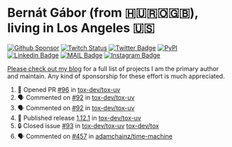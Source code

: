 # Bernát Gábor (from 🇭🇺🇷🇴🇬🇧), living in Los Angeles 🇺🇸

[![Github Sponsor](https://img.shields.io/static/v1?label=Sponsor&message=%E2%9D%A4&logo=GitHub&link=https://github.com/sponsors/gaborbernat&style=flat-square)](https://github.com/sponsors/gaborbernat)
[![Twitch Status](https://img.shields.io/twitch/status/gaborbernat?style=flat-square)](https://www.twitch.tv/gaborbernat)
[![Twitter Badge](https://img.shields.io/badge/-@gjbernat-1ca0f1?style=flat-square&labelColor=1ca0f1&logo=twitter&logoColor=white&link=https://twitter.com/gjbernat)](https://twitter.com/gjbernat)
[![PyPI](https://img.shields.io/badge/-gaborbernat-0073b7?style=flat-square&logo=Python&logoColor=white&link=https://pypi.org/user/gaborbernat/)](https://pypi.org/user/gaborbernat/)
[![Linkedin Badge](https://img.shields.io/badge/-gaborbernat-blue?style=flat-square&logo=Linkedin&logoColor=white&link=https://www.linkedin.com/in/gaborbernat/)](https://www.linkedin.com/in/gaborbernat/)
[![MAIL Badge](https://img.shields.io/badge/-gaborjbernat@gmail.com-c14438?style=flat-square&logo=Gmail&logoColor=white&link=mailto:gaborjbernat@gmail.com)](mailto:gaborjbernat@gmail.com)
[![Instagram Badge](https://img.shields.io/badge/-@gabor__bernat-845EC2?style=flat-square&labelColor=white&logo=Instagram&link=https://instagram.com/gabor_bernat/)](https://instagram.com/gabor_bernat)

[Please check out my blog](https://bernat.tech/about/) for a full list of projects I am the primary author and maintain.
Any kind of sponsorship for these effort is much appreciated.

<!--START_SECTION:activity-->

1. 💪 Opened PR [#96](https://github.com/tox-dev/tox-uv/pull/96) in [tox-dev/tox-uv](https://github.com/tox-dev/tox-uv)
2. 🗣 Commented on [#92](https://github.com/tox-dev/tox-uv/issues/92#issuecomment-2361233641) in [tox-dev/tox-uv](https://github.com/tox-dev/tox-uv)
3. 🗣 Commented on [#92](https://github.com/tox-dev/tox-uv/issues/92#issuecomment-2361226451) in [tox-dev/tox-uv](https://github.com/tox-dev/tox-uv)
4. 🚀 Published release [1.12.1](https://github.com/tox-dev/tox-uv/releases/tag/1.12.1) in [tox-dev/tox-uv](https://github.com/tox-dev/tox-uv)
5. 🔒 Closed issue [#93](https://github.com/tox-dev/tox-uv/issues/93) in [tox-dev/tox-uv](https://github.com/tox-dev/tox-uv)
   [tox-dev/tox](https://github.com/tox-dev/tox)
5. 🗣 Commented on [#457](https://github.com/adamchainz/time-machine/pull/457#issuecomment-2197730644) in
[adamchainz/time-machine](https://github.com/adamchainz/time-machine)
<!--END_SECTION:activity-->
